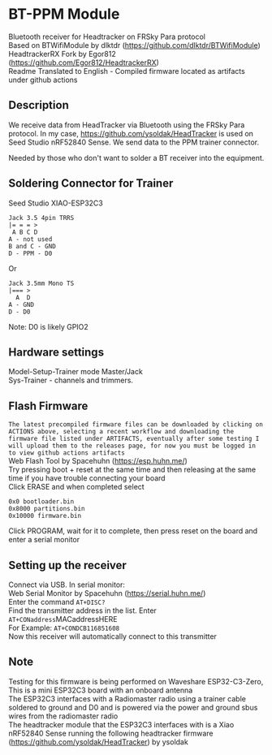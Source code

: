 # BT-PPM Module
Bluetooth receiver for Headtracker on FRSky Para protocol  
Based on BTWifiModule by dlktdr (https://github.com/dlktdr/BTWifiModule)  
HeadtrackerRX Fork by Egor812 (https://github.com/Egor812/HeadtrackerRX)  
Readme Translated to English - Compiled firmware located as artifacts under github actions  

## Description
We receive data from HeadTracker via Bluetooth using the FRSky Para protocol. In my case, https://github.com/ysoldak/HeadTracker is used on Seed Studio nRF52840 Sense. We send data to the PPM trainer connector.  

Needed by those who don't want to solder a BT receiver into the equipment.  

## Soldering Connector for Trainer
Seed Studio XIAO-ESP32C3  
```
Jack 3.5 4pin TRRS  
|= = = >  
 A B C D  
A - not used
B and C - GND  
D - PPM - D0  
```
Or  
```
Jack 3.5mm Mono TS  
|=== >  
  A  D  
A - GND  
D - D0  
```
Note: D0 is likely GPIO2  

## Hardware settings
Model-Setup-Trainer mode Master/Jack  
Sys-Trainer - channels and trimmers.  

## Flash Firmware
```The latest precompiled firmware files can be downloaded by clicking on ACTIONS above, selecting a recent workflow and downloading the firmware file listed under ARTIFACTS, eventually after some testing I will upload them to the releases page, for now you must be logged in to view github actions artifacts```  
Web Flash Tool by Spacehuhn (https://esp.huhn.me/)  
Try pressing boot + reset at the same time and then releasing at the same time if you have trouble connecting your board  
Click ERASE and when completed select  
```
0x0 bootloader.bin  
0x8000 partitions.bin  
0x10000 firmware.bin
```
Click PROGRAM, wait for it to complete, then press reset on the board and enter a serial monitor  

## Setting up the receiver
Connect via USB. In serial monitor:  
Web Serial Monitor by Spacehuhn (https://serial.huhn.me/)  
Enter the command ```AT+DISC?```  
Find the transmitter address in the list. Enter ```AT+CONaddress```MACaddressHERE  
For Example: ```AT+CONDCB116851608```  
Now this receiver will automatically connect to this transmitter  

## Note
Testing for this firmware is being performed on Waveshare ESP32-C3-Zero, This is a mini ESP32C3 board with an onboard antenna  
The ESP32C3 interfaces with a Radiomaster radio using a trainer cable soldered to ground and D0 and is powered via the power and ground sbus wires from the radiomaster radio  
The headtracker module that the ESP32C3 interfaces with is a Xiao nRF52840 Sense running the following headtracker firmware (https://github.com/ysoldak/HeadTracker) by ysoldak  
